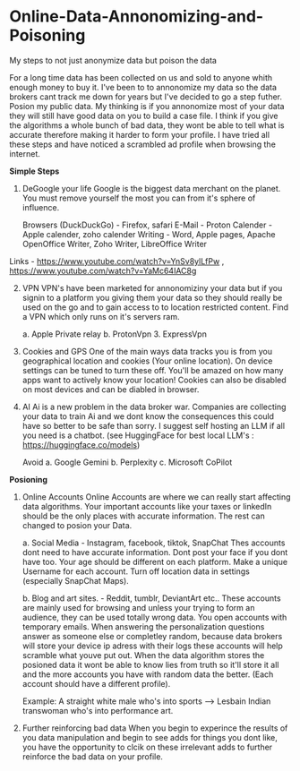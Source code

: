 # Online-Data-Annonomizing-and-Poisoning
My steps to not just anonymize data but poison the data

For a long time data has been collected on us and sold to anyone whith enough money to buy it. I've been to to annonomize my data so the data brokers cant track me down for years but I've decided to go a step futher. Posion my public data. My thinking is if you annonomize most of your data they will still have good data on you to build a case file. I think if you give the algorithms a whole bunch of bad data, they wont be able to tell what is accurate therefore making it harder to form your profile. I have tried all these steps and have noticed a scrambled ad profile when browsing the internet.


**Simple Steps**

1. DeGoogle your life
   Google is the biggest data merchant on the planet. You must remove yourself the most you can from it's sphere of influence.

   Browsers (DuckDuckGo) - Firefox, safari
   E-Mail - Proton
   Calender - Apple calender, zoho calender
   Writing - Word, Apple pages, Apache OpenOffice Writer,  Zoho Writer, LibreOffice Writer

Links - https://www.youtube.com/watch?v=YnSv8ylLfPw , https://www.youtube.com/watch?v=YaMc64IAC8g
    
2. VPN 
   VPN's have been marketed for annonomiziny your data but if you signin to a platform you giving them your data so they should really be used on the go and to gain access to to location restricted content. Find a VPN which only runs on it's servers ram.

   a. Apple Private relay
   b. ProtonVpn
   3. ExpressVpn

3. Cookies and GPS
   One of the main ways data tracks you is from you geographical location and cookies (Your online location). On device settings can be tuned to turn these off. You'll be amazed on how many apps want to actively know your location! Cookies can also be disabled on most devices and can be diabled in browser. 
   
   
5. AI
   Ai is a new problem in the data broker war. Companies are collecting your data to train Ai and we dont know the consequences this could have so better to be safe than sorry. I suggest self hosting an LLM if all you need is a chatbot. (see HuggingFace for best local LLM's : https://huggingface.co/models)

   Avoid
     a. Google Gemini
     b. Perplexity
     c. Microsoft CoPilot

**Posioning**

1. Online Accounts
   Online Accounts are where we can really start affecting data algorithms. Your important accounts like your taxes or linkedIn should be the only places with accurate information. The         rest can changed to posion your Data.

     a. Social Media - Instagram, facebook, tiktok, SnapChat
         Thes accounts dont need to have accurate information. Dont post your face if you dont have too. Your age should be different on each platform. Make a unique Username for each account. Turn off location data in settings (especially SnapChat Maps).

     b. Blog and art sites. - Reddit, tumblr, DeviantArt etc..
         These accounts are mainly used for browsing and unless your trying to form an audience, they can be used totally wrong data. You open accounts with temporary emails. When answering the personalization questions answer as someone else or completley random, because data brokers will store your device ip adress with their logs these accounts will help scramble what youve put out. When the data algorithm stores the posioned data it wont be able to know lies from truth so it'll store it all and the more accounts you have with random data the better. (Each account should have a different profile).

    Example: A straight white male who's into sports --> Lesbain Indian transwoman who's into performance art.

2. Further reinforcing bad data
   When you begin to experince the results of you data manipulation and begin to see adds for things you dont like, you have the opportunity to clcik on these irrelevant adds to further reinforce the bad data on your profile.
         










   
